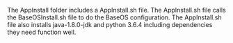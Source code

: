 The AppInstall folder includes a AppInstall.sh file. The AppInstall.sh file calls the BaseOSInstall.sh file to do the BaseOS configuration. The AppInstall.sh file also installs java-1.8.0-jdk and python 3.6.4 including dependencies they need function well. 
